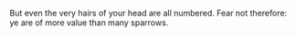 But even the very hairs of your head are all numbered. Fear not therefore: ye are of more value than many sparrows.
